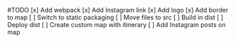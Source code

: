 #TODO
[x] Add webpack
[x] Add Instagram link
[x] Add logo
[x] Add border to map
[ ] Switch to static packaging
  [ ] Move files to src
  [ ] Build in dist
  [ ] Deploy dist
[ ] Create custom map with itinerary
[ ] Add Instagram posts on map
